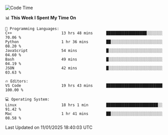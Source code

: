 
<!--START_SECTION:waka-->
![Code Time](http://img.shields.io/badge/Code%20Time-3%2C002%20hrs%2035%20mins-blue)

📊 **This Week I Spent My Time On** 

```text
💬 Programming Languages: 
C++                      13 hrs 48 mins      ██████████████████░░░░░░░   70.06 % 
Python                   1 hr 36 mins        ██░░░░░░░░░░░░░░░░░░░░░░░   08.20 % 
JavaScript               54 mins             █░░░░░░░░░░░░░░░░░░░░░░░░   04.60 % 
Bash                     49 mins             █░░░░░░░░░░░░░░░░░░░░░░░░   04.19 % 
JSON                     42 mins             █░░░░░░░░░░░░░░░░░░░░░░░░   03.63 % 

🔥 Editors: 
VS Code                  19 hrs 43 mins      █████████████████████████   100.00 % 

💻 Operating System: 
Linux                    18 hrs 1 min        ███████████████████████░░   91.42 % 
Mac                      1 hr 41 mins        ██░░░░░░░░░░░░░░░░░░░░░░░   08.58 % 
```


 Last Updated on 11/01/2025 18:40:03 UTC
<!--END_SECTION:waka-->

